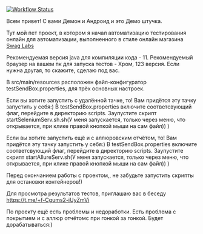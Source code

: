 [![Workflow Status](https://github.com/ILiaBer/testSendBox/workflows/Test/badge.svg)](https://github.com/ILiaBer/testSendBox/actions/workflows/test.yaml)

Всем привет! С вами Демон и Андроид и это Демо штучка. 

Тут мой пет проект, в котором я начал автоматизацию тестирования онлайн для автоматизации, выполненного в стиле онлайн магазина [Swag Labs]('https://www.saucedemo.com/')

Рекомендуемая версия java для компиляции кода - 11.
Рекомендуемый браузер на вашем пк для запуска тестов - Хром, 123 версия. Если нужна другая, то скажите, сделаю под вас.


В src/main/resources расположен файл-конфигуратор testSendBox.properties, для трёх основных настроек.

Если вы хотите запустить с удалённой тачке, то! 
Вам придётся эту тачку запустить у себя:) 
В testSendBox.properties включите соответсвующий флаг, перейдите в директорию scripts. Заупустите скрипт startSeleniumServ.sh.sh(У меня запускается, только через меню, что открывается, при клике правой кнопкой мыши на сам файл)) )


Если вы хотите запустить ещё и с аллюровским отчётом, то! 
Вам придётся эту тачку запустить у себя:) 
В testSendBox.properties включите соответсвующий флаг, перейдите в директорию scripts. Заупустите скрипт startAllureServ.sh(У меня запускается, только через меню, что открывается, при клике правой кнопкой мыши на сам файл)) )



Перед окончанием работы с проектом,, не забудьте запустить скрипты для остановки контейнеров!) 

Для просмотра результатов тестов, приглашаю вас в беседу https://t.me/+f-Cgums2-iUyZmVi

По проекту ещё есть проблемы и недоработки. Есть проблема с покрытием  и с аллюр отчётомс при гонкой за гонкой. Будет дорабатываться:)
